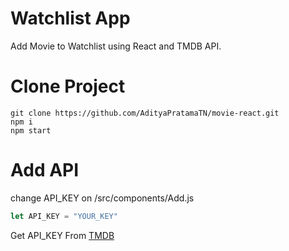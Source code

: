# Watchlist App
Add Movie to Watchlist using React and TMDB API.

# Clone Project
```
git clone https://github.com/AdityaPratamaTN/movie-react.git
npm i
npm start
```
# Add API
change API_KEY on /src/components/Add.js
```js
let API_KEY = "YOUR_KEY"
```
Get API_KEY From [TMDB](https://www.themoviedb.org/documentation/api)
